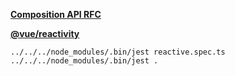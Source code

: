 

**[Composition API RFC](https://vue-composition-api-rfc.netlify.com/)**

**[@vue/reactivity](https://github.com/vuejs/vue-next/blob/master/packages/reactivity/README.md)**

```shell script
../../../node_modules/.bin/jest reactive.spec.ts
../../../node_modules/.bin/jest .
```

